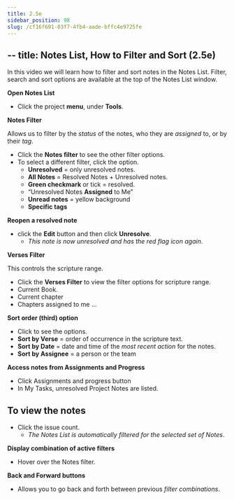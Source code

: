```yaml
---
title: 2.5e
sidebar_position: 98
slug: /cf16f691-03f7-4fb4-aade-bffc4e9725fe
---
```




## -- title: Notes List, How to Filter and Sort (2.5e)


In this video we will learn how to filter and sort notes in the Notes List. Filter, search and sort options are available at the top of the Notes List window.


**Open Notes List**

- Click the project **menu**, under **Tools**.

**Notes Filter**


Allows us to filter by the _status_ of the notes, who they are _assigned_ to, or by their _tag_.

- Click the **Notes filter** to see the other filter options.
- To select a different filter, click the option.
	- **Unresolved** = only unresolved notes.
	- **All Notes** = Resolved Notes + Unresolved notes.
	- **Green checkmark** or tick = resolved.
	- “Unresolved Notes **Assigned** to Me”
	- **Unread notes** = yellow background
	- **Specific tags**

**Reopen a resolved note**

- click the **Edit** button and then click **Unresolve**.
	- _This note is now unresolved and has the red flag icon again_.

**Verses Filter**


This controls the scripture range.

- Click the **Verses Filter** to view the filter options for scripture range.
- Current Book.
- Current chapter
- Chapters assigned to me …

**Sort order (third) option**

- Click to see the options.
- **Sort by Verse** = order of occurrence in the scripture text.
- **Sort by Date** = date and time of the _most_ _recent action_ for the notes.
- **Sort by Assignee** = a person or the team

**Access notes from Assignments and Progress**

- Click Assignments and progress button
- In My Tasks, unresolved Project Notes are listed.

## To view the notes

- Click the issue count.
	- _The Notes List is automatically filtered for the selected set of Notes_.

**Display combination of active filters**

- Hover over the Notes filter.

**Back and Forward buttons**

- Allows you to go back and forth between previous _filter combinations_.
